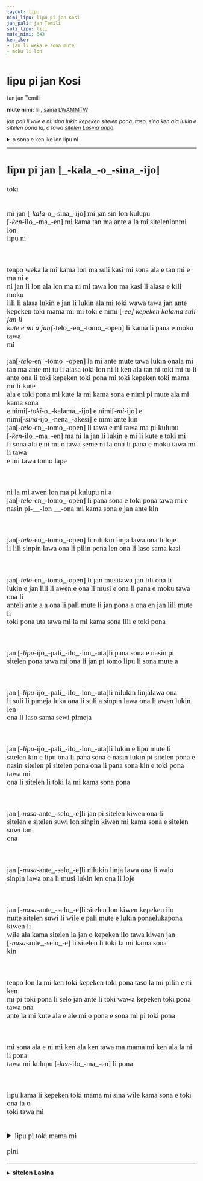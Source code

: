 ```yaml
---
layout: lipu
nimi_lipu: lipu pi jan Kosi
jan_pali: jan Temili
suli_lipu: lili
mute_nimi: 643
ken_ike:
- jan li weka e sona mute
- moku li lon
---
```


<style>
    @font-face {
        font-family: "linja sike";
        src: url({{ '/assets/linja-sike-5.otf' | relative_url }});
    }
    .sitelen-pona {
        font-family: "linja sike";
        font-size: 1.4em;
    }
    .kpn-weka {
        white-space: pre-wrap;
    }
</style>

# lipu pi jan Kosi
tan jan Temili

**mute nimi:** lili, <abbr title="643">sama LWAMMTW</abbr>

*jan pali li wile e ni: sina lukin kepeken sitelen pona. taso, sina ken ala lukin e sitelen pona la, o tawa [sitelen Lasina anpa](#sitelen-Lasina).*

<details>
  <summary>o sona e ken ike lon lipu ni</summary>
  <ul>
    <li>jan li weka e sona mute</li>
    <li>moku li lon</li>
  </ul>
</details>

***
<div class="sitelen-pona">
<h2>lipu pi jan [_-kala_-o_-sina_-ijo]</h2>
<div class="kpn-weka">toki

mi jan [_-kala_-o_-sina_-ijo]     mi jan sin lon kulupu [_-ken_-ilo_-ma_-en]     mi kama tan ma ante a
la mi sitelenlonmi lon lipu ni

tenpo weka la mi kama lon ma suli kasi     mi sona ala e tan mi e ma ni e ni     jan li lon ala lon ma ni 
 mi tawa lon ma kasi li alasa e kili moku lili li alasa lukin e jan li lukin ala
mi toki wawa tawa jan ante kepeken toki mama mi     mi toki e nimi [_-ee] kepeken kalama suli
jan li kute e mi a      jan[_-telo_-en_-tomo_-open] li kama li pana e moku tawa mi     
jan[_-telo_-en_-tomo_-open] la mi ante mute tawa lukin onala mi tan ma ante      mi tu li alasa toki lon ni li ken ala tan ni      toki mi tu li ante      ona li toki kepeken toki pona      mi toki kepeken toki mama mi li kute ala e toki pona
mi kute la mi kama sona e nimi pi mute ala     mi kama sona e nimi[_-toki_-o_-kalama_-ijo] e nimi[_-mi_-ijo] e nimi[_-sina_-ijo_-nena_-akesi] e nimi ante kin 
jan[_-telo_-en_-tomo_-open] li tawa e mi tawa ma pi kulupu [_-ken_-ilo_-ma_-en]     ma ni la jan li lukin e mi li kute e toki mi li sona ala e ni     mi o tawa seme
ni la ona li pana e moku tawa mi li tawa e mi tawa tomo lape

ni la mi awen lon ma pi kulupu ni a     jan[_-telo_-en_-tomo_-open] li pana sona e toki pona tawa mi e nasin pi-__-lon __-ona          mi kama sona e jan ante kin

jan[_-telo_-en_-tomo_-open] li nilukin     linja lawa ona li loje li lili     sinpin lawa ona li pilin pona     len ona li laso sama kasi

jan[_-telo_-en_-tomo_-open] li jan musitawa jan lili     ona li lukin e jan lili li awen e ona li musi e ona li pana e moku tawa ona li anteli ante a a
ona li pali mute li jan pona a     ona en jan lili mute li toki pona uta tawa mi la mi kama sona lili e toki pona

jan [_-lipu_-ijo_-pali_-ilo_-lon_-uta]li pana sona e nasin pi sitelen pona tawa mi     ona li jan pi tomo lipu li sona mute a

jan [_-lipu_-ijo_-pali_-ilo_-lon_-uta]li nilukin     linjalawa ona li suli li pimeja     luka ona li suli a     sinpin lawa ona li awen lukin     len ona li laso sama sewi pimeja

jan [_-lipu_-ijo_-pali_-ilo_-lon_-uta]li lukin e lipu mute li sitelen kin e lipu     ona li pana sona e nasin lukin pi sitelen pona e nasin sitelen pi sitelen pona     ona li pana sona kin e toki pona tawa mi     ona li sitelen li toki la mi kama sona pona

jan [_-nasa_-ante_-selo_-e]li jan pi sitelen kiwen ona li sitelen e sitelen suwi lon sinpin kiwen     mi kama sona e sitelen suwi tan ona

jan [_-nasa_-ante_-selo_-e]li nilukin     linja lawa ona li walo     sinpin lawa ona li musi lukin     len ona li loje

jan [_-nasa_-ante_-selo_-e]li sitelen lon kiwen kepeken ilo mute     sitelen suwi li wile e pali mute e lukin ponaelukapona     kiwen li wile ala kama sitelen la jan o kepeken ilo tawa kiwen
 jan [_-nasa_-ante_-selo_-e] li sitelen li toki la mi kama sona kin

tenpo lon la mi ken toki kepeken toki pona taso la mi pilin e ni     ken mi pi toki pona li selo     jan ante li toki wawa kepeken toki pona tawa ona ante la mi kute ala e ale     mi o pona e sona mi pi toki pona

mi sona ala e ni     mi ken ala ken tawa ma mama mi     ken ala la ni li pona tawa mi     kulupu [_-ken_-ilo_-ma_-en] li pona

lipu kama li kepeken toki mama mi     sina wile kama sona e toki ona la o toki tawa mi
</div></div>
<details>
    <summary class="sitelen-pona">lipu pi toki mama mi</summary>
Noone's gonna read the english bit so here goes. 
It's been two years exactly since I've found myself in this strange place. To be quite honest, I don't even want to go home at this point, I like it here. The locals are nice and understanding, and the language is surprisingly easy to pick up. I was making steady progress the whole way through my learning, and still am.
From this point on I'm gonna stop keeping such precise count of my days here. Locals don't do that apart from distinguishing between seasons, so it only seems right. I doubt I’ll ever use English like this again. Just in case you can read this, know this: you’re in good hands.
</details>
<p class="sitelen-pona">
pini
</p>

---

<details id="sitelen-Lasina">
    <summary><h3 style="display: inline">sitelen Lasina</h3></summary>
    <h2>lipu pi jan Kosi</h2>
<div class="kpn-weka">toki 
mi jan Kosi. mi jan sin lon kulupu Kime. mi kama tan ma ante a
la mi sitelen lon mi lon lipu ni.

tenpo weka la mi kama lon ma suli kasi. mi sona ala e tan mi e ma ni e ni: jan li lon ala lon ma ni. 
mi tawa lon ma kasi li alasa e kili moku lili li alasa lukin e jan li lukin ala.  
mi toki wawa tawa jan ante kepeken toki mama mi. mi toki e nimi 'e' kepeken kalama suli.  
jan li kute e mi a. jan Teto li kama li pana e moku tawa mi.  
jan Teto la mi ante mute tawa lukin ona la mi tan ma ante. mi tu li alasa toki lon ni li ken ala tan ni: toki mi tu li ante. ona li toki kepeken toki pona. mi toki kepeken toki mama mi li kute ala e toki pona.  
mi kute la mi kama sona e nimi pi mute ala. mi kama sona e nimi 'toki' e nimi 'mi' e nimi 'sina' e nimi ante kin.  
jan Teto li tawa e mi tawa ma pi kulupu Kime. ma ni la jan li lukin e mi li kute e toki mi li sona ala e ni: mi o tawa seme?  
ni la ona li pana e moku tawa mi li tawa e mi tawa tomo lape.

ni la mi awen lon ma pi kulupu ni a. jan Teto li pana sona e toki pona tawa mi e nasin pi lon ona. mi kama sona e jan ante kin.  

jan Teto li ni lukin : linja lawa ona li loje li lili. sinpin lawa ona li pilin pona. len ona li laso sama kasi.  

jan Teto li jan musi tawa jan lili. ona li lukin e jan lili li awen e ona li musi e ona li pana e moku tawa ona li ante li ante a a.  
ona li pali mute li jan pona a. ona en jan lili mute li toki pona uta tawa mi la mi kama sona lili e toki pona.

jan Lipilu li pana sona e nasin pi sitelen pona tawa mi. ona li jan pi tomo lipu li sona mute a.

jan Lipilu li ni lukin : linja lawa ona li suli li pimeja. luka ona li suli a. sinpin lawa ona li awen lukin. len ona li laso sama sewi pimeja.

jan Lipilu li lukin e lipu mute li sitelen kin e lipu. ona li pana sona e nasin lukin pi sitelen pona e nasin sitelen pi sitelen pona. ona li pana sona kin e toki pona tawa mi. ona li sitelen li toki la mi kama sona pona.

jan Nase li jan pi sitelen kiwen ona li sitelen e sitelen suwi lon sinpin kiwen. mi kama sona e sitelen suwi tan ona.

jan Nase li ni lukin : linja lawa ona li walo. sinpin lawa ona li musi lukin. len ona li loje.

jan Nase li sitelen lon kiwen kepeken ilo mute. sitelen suwi li wile e pali mute e lukin pona e luk apona. kiwen li wile ala kama sitelen la jan o kepeken ilo tawa kiwen.  
jan Nase li sitelen li toki la mi kama sona kin.

tenpo lon la mi ken toki kepeken toki pona taso la mi pilin e ni: ken mi pi toki pona li selo. jan ante li toki wawa kepeken toki pona tawa ona ante la mi kute ala e ale. mi o pona e sona mi pi toki pona.

mi sona ala e ni: mi ken ala ken tawa ma mama mi. ken ala la ni li pona tawa mi. kulupu Kime li pona.

lipu kama li kepeken toki mama mi. sina wile kama sona e toki ona la o toki tawa mi.

</div>
<details>
    <summary>lipu pi toki mama mi</summary>
Noone's gonna read the english bit so here goes.  
It's been two years exactly since I've found myself in this strange place. To be quite honest, I don't even want to go home at this point, I like it here. The locals are nice and understanding, and the language is surprisingly easy to pick up. I was making steady progress the whole way through my learning, and still am.  
From this point on I'm gonna stop keeping such precise count of my days here. Locals don't do that apart from distinguishing between seasons, so it only seems right. I doubt I’ll ever use English like this again. Just in case you can read this, know this: you’re in good hands.  
</details>
<p>pini</p>
</details>
